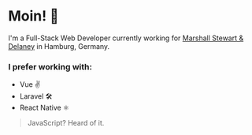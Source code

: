# Moin! 👋

I'm a Full-Stack Web Developer currently working for <a href="https://www.m-s-d.de" target="_blank">Marshall Stewart & Delaney</a> in Hamburg, Germany.

### I prefer working with:
- Vue ✌
- Laravel 🛠
- React Native ⚛

> JavaScript? Heard of it.
